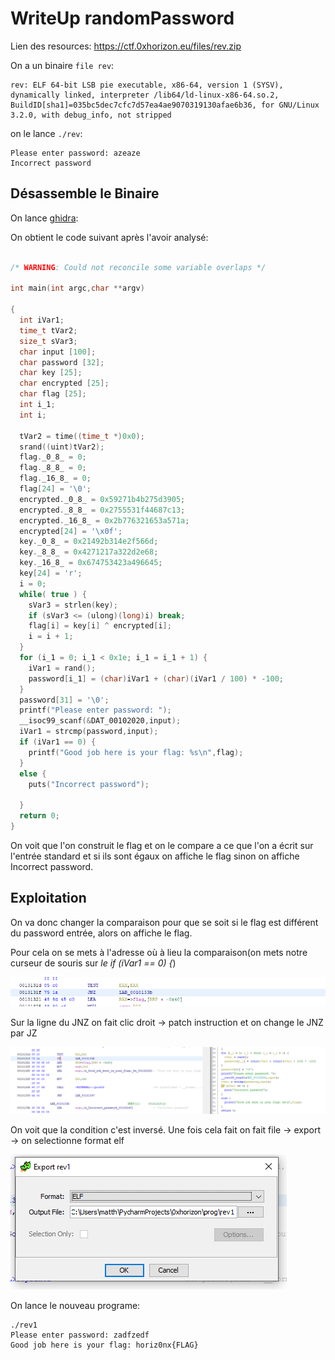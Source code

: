 # WriteUp randomPassword

Lien des resources: https://ctf.0xhorizon.eu/files/rev.zip

On a un binaire `file rev`:
```
rev: ELF 64-bit LSB pie executable, x86-64, version 1 (SYSV), dynamically linked, interpreter /lib64/ld-linux-x86-64.so.2, BuildID[sha1]=035bc5dec7cfc7d57ea4ae9070319130afae6b36, for GNU/Linux 3.2.0, with debug_info, not stripped
```

on le lance `./rev`:
```
Please enter password: azeaze
Incorrect password
```

## Désassemble le Binaire

On lance [ghidra](https://ghidra-sre.org/InstallationGuide.html):

On obtient le code suivant après l'avoir analysé:

```c

/* WARNING: Could not reconcile some variable overlaps */

int main(int argc,char **argv)

{
  int iVar1;
  time_t tVar2;
  size_t sVar3;
  char input [100];
  char password [32];
  char key [25];
  char encrypted [25];
  char flag [25];
  int i_1;
  int i;
  
  tVar2 = time((time_t *)0x0);
  srand((uint)tVar2);
  flag._0_8_ = 0;
  flag._8_8_ = 0;
  flag._16_8_ = 0;
  flag[24] = '\0';
  encrypted._0_8_ = 0x59271b4b275d3905;
  encrypted._8_8_ = 0x2755531f44687c13;
  encrypted._16_8_ = 0x2b776321653a571a;
  encrypted[24] = '\x0f';
  key._0_8_ = 0x21492b314e2f566d;
  key._8_8_ = 0x4271217a322d2e68;
  key._16_8_ = 0x674753423a496645;
  key[24] = 'r';
  i = 0;
  while( true ) {
    sVar3 = strlen(key);
    if (sVar3 <= (ulong)(long)i) break;
    flag[i] = key[i] ^ encrypted[i];
    i = i + 1;
  }
  for (i_1 = 0; i_1 < 0x1e; i_1 = i_1 + 1) {
    iVar1 = rand();
    password[i_1] = (char)iVar1 + (char)(iVar1 / 100) * -100;
  }
  password[31] = '\0';
  printf("Please enter password: ");
  __isoc99_scanf(&DAT_00102020,input);
  iVar1 = strcmp(password,input);
  if (iVar1 == 0) {
    printf("Good job here is your flag: %s\n",flag);
  }
  else {
    puts("Incorrect password");

  }
  return 0;
}
```

On voit que l'on construit le flag et on le compare a ce que l'on a écrit sur l'entrée standard et si ils sont égaux on affiche le flag sinon on affiche Incorrect password.

## Exploitation

On va donc changer la comparaison pour que se soit si le flag est différent du password entrée, alors on affiche le flag.

Pour cela on se mets à l'adresse où à lieu la comparaison(on mets notre curseur de souris sur *le if (iVar1 == 0) {*)

![img/ghidra_jnz](img/ghidra_jnz.PNG)

Sur la ligne du JNZ on fait clic droit -> patch instruction et on change le JNZ par JZ

![img/ghidra_jnz](img/ghidra_jz.PNG)

On voit que la condition c'est inversé.
Une fois cela fait on fait file -> export -> on selectionne format elf

![img/ghidra_jnz](img/ghidra_export.PNG)

On lance le nouveau programe:

```
./rev1 
Please enter password: zadfzedf
Good job here is your flag: horiz0nx{FLAG}
```
